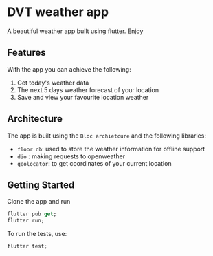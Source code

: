 # DVT weather app

A beautiful weather app built using flutter. Enjoy

## Features
With the app you can achieve the following:
1. Get today's weather data
2. The next 5 days weather forecast of your location
3. Save and view your favourite location weather

## Architecture
The app is built using the ``Bloc archietcure`` and the following libraries:
- ``floor db``: used to store the weather information for offline support
-  ``dio`` : making requests to openweather
- ``geolocator``: to get coordinates of your current location

## Getting Started
Clone the app and run
```dart
flutter pub get;
flutter run;
```
To run the tests, use:
```dart
flutter test;
```